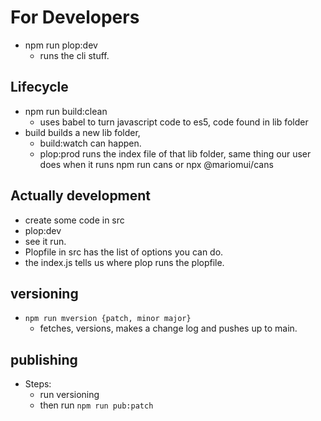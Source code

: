 
# For Developers

* npm run plop:dev
  * runs the cli stuff.
  
## Lifecycle

* npm run build:clean
  * uses babel to turn javascript code to es5, code found in lib folder
* build builds a new lib folder,
  * build:watch can happen.
  * plop:prod runs the index file of that lib folder, same thing our user does when it runs npm run cans or npx @mariomui/cans

## Actually development

* create some code in src
* plop:dev
* see it run.
* Plopfile in src has the list of options you can do.
* the index.js tells us where plop runs the plopfile.

## versioning

* `npm run mversion {patch, minor major}`
  * fetches, versions, makes a change log and pushes up to main.

## publishing

* Steps:
  * run versioning
  * then run `npm run pub:patch`
